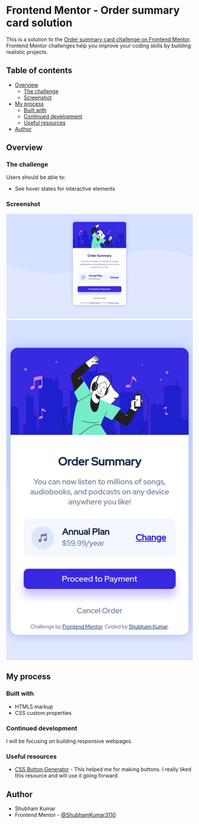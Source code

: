 # Frontend Mentor - Order summary card solution

This is a solution to the [Order summary card challenge on Frontend Mentor](https://www.frontendmentor.io/challenges/order-summary-component-QlPmajDUj). Frontend Mentor challenges help you improve your coding skills by building realistic projects. 

## Table of contents

- [Overview](#overview)
  - [The challenge](#the-challenge)
  - [Screenshot](#screenshot)
- [My process](#my-process)
  - [Built with](#built-with)
  - [Continued development](#continued-development)
  - [Useful resources](#useful-resources)
- [Author](#author)

## Overview

### The challenge

Users should be able to:

- See hover states for interactive elements

### Screenshot

![](./screenshot-desktop.png)
![](./screenshot-mobile.jpg)

## My process

### Built with

- HTML5 markup
- CSS custom properties

### Continued development

I will be focusing on building responsive webpages.

### Useful resources

- [CSS Button Generator](https://css3buttongenerator.com/index.html) - This helped me for making buttons. I really liked this resource and will use it going forward.

## Author
- Shubham Kumar
- Frontend Mentor - [@ShubhamKumar3110](https://www.frontendmentor.io/profile/ShubhamKumar3110)
